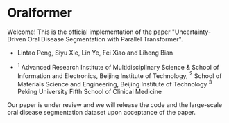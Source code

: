 # Oralformer
Welcome! This is the official implementation of the paper "Uncertainty-Driven Oral Disease Segmentation with Parallel Transformer".

- Lintao Peng, Siyu Xie, Lin Ye, Fei Xiao and Liheng Bian

- $^1$ Advanced Research Institute of Multidisciplinary Science & School of Information and Electronics, Beijing Institute of Technology, $^2$ School of Materials Science and Engineering, Beijing Institute of Technology $^3$ Peking University Fifth School of Clinical Medicine

Our paper is under review and we will release the code and the large-scale oral disease segmentation dataset upon acceptance of the paper.
